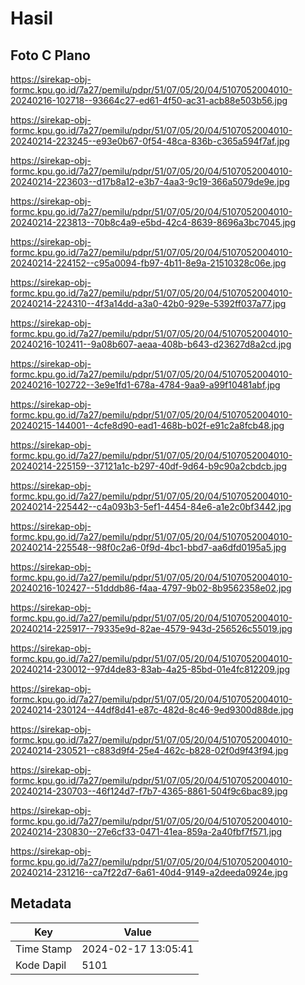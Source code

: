 # Hasil

## Foto C Plano

https://sirekap-obj-formc.kpu.go.id/7a27/pemilu/pdpr/51/07/05/20/04/5107052004010-20240216-102718--93664c27-ed61-4f50-ac31-acb88e503b56.jpg

https://sirekap-obj-formc.kpu.go.id/7a27/pemilu/pdpr/51/07/05/20/04/5107052004010-20240214-223245--e93e0b67-0f54-48ca-836b-c365a594f7af.jpg

https://sirekap-obj-formc.kpu.go.id/7a27/pemilu/pdpr/51/07/05/20/04/5107052004010-20240214-223603--d17b8a12-e3b7-4aa3-9c19-366a5079de9e.jpg

https://sirekap-obj-formc.kpu.go.id/7a27/pemilu/pdpr/51/07/05/20/04/5107052004010-20240214-223813--70b8c4a9-e5bd-42c4-8639-8696a3bc7045.jpg

https://sirekap-obj-formc.kpu.go.id/7a27/pemilu/pdpr/51/07/05/20/04/5107052004010-20240214-224152--c95a0094-fb97-4b11-8e9a-21510328c06e.jpg

https://sirekap-obj-formc.kpu.go.id/7a27/pemilu/pdpr/51/07/05/20/04/5107052004010-20240214-224310--4f3a14dd-a3a0-42b0-929e-5392ff037a77.jpg

https://sirekap-obj-formc.kpu.go.id/7a27/pemilu/pdpr/51/07/05/20/04/5107052004010-20240216-102411--9a08b607-aeaa-408b-b643-d23627d8a2cd.jpg

https://sirekap-obj-formc.kpu.go.id/7a27/pemilu/pdpr/51/07/05/20/04/5107052004010-20240216-102722--3e9e1fd1-678a-4784-9aa9-a99f10481abf.jpg

https://sirekap-obj-formc.kpu.go.id/7a27/pemilu/pdpr/51/07/05/20/04/5107052004010-20240215-144001--4cfe8d90-ead1-468b-b02f-e91c2a8fcb48.jpg

https://sirekap-obj-formc.kpu.go.id/7a27/pemilu/pdpr/51/07/05/20/04/5107052004010-20240214-225159--37121a1c-b297-40df-9d64-b9c90a2cbdcb.jpg

https://sirekap-obj-formc.kpu.go.id/7a27/pemilu/pdpr/51/07/05/20/04/5107052004010-20240214-225442--c4a093b3-5ef1-4454-84e6-a1e2c0bf3442.jpg

https://sirekap-obj-formc.kpu.go.id/7a27/pemilu/pdpr/51/07/05/20/04/5107052004010-20240214-225548--98f0c2a6-0f9d-4bc1-bbd7-aa6dfd0195a5.jpg

https://sirekap-obj-formc.kpu.go.id/7a27/pemilu/pdpr/51/07/05/20/04/5107052004010-20240216-102427--51dddb86-f4aa-4797-9b02-8b9562358e02.jpg

https://sirekap-obj-formc.kpu.go.id/7a27/pemilu/pdpr/51/07/05/20/04/5107052004010-20240214-225917--79335e9d-82ae-4579-943d-256526c55019.jpg

https://sirekap-obj-formc.kpu.go.id/7a27/pemilu/pdpr/51/07/05/20/04/5107052004010-20240214-230012--97d4de83-83ab-4a25-85bd-01e4fc812209.jpg

https://sirekap-obj-formc.kpu.go.id/7a27/pemilu/pdpr/51/07/05/20/04/5107052004010-20240214-230124--44df8d41-e87c-482d-8c46-9ed9300d88de.jpg

https://sirekap-obj-formc.kpu.go.id/7a27/pemilu/pdpr/51/07/05/20/04/5107052004010-20240214-230521--c883d9f4-25e4-462c-b828-02f0d9f43f94.jpg

https://sirekap-obj-formc.kpu.go.id/7a27/pemilu/pdpr/51/07/05/20/04/5107052004010-20240214-230703--46f124d7-f7b7-4365-8861-504f9c6bac89.jpg

https://sirekap-obj-formc.kpu.go.id/7a27/pemilu/pdpr/51/07/05/20/04/5107052004010-20240214-230830--27e6cf33-0471-41ea-859a-2a40fbf7f571.jpg

https://sirekap-obj-formc.kpu.go.id/7a27/pemilu/pdpr/51/07/05/20/04/5107052004010-20240214-231216--ca7f22d7-6a61-40d4-9149-a2deeda0924e.jpg


## Metadata

| Key        | Value               |
| ---------- | ------------------- |
| Time Stamp | 2024-02-17 13:05:41 |
| Kode Dapil | 5101                |



